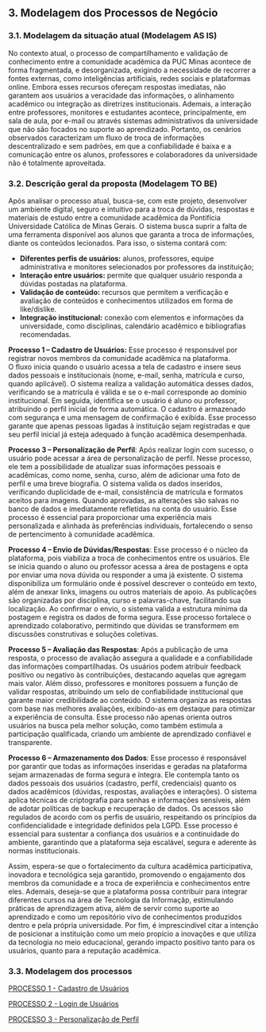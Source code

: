 ## 3. Modelagem dos Processos de Negócio

### 3.1. Modelagem da situação atual (Modelagem AS IS)
No contexto atual, o processo de compartilhamento e validação de conhecimento entre a comunidade acadêmica da PUC Minas acontece de forma fragmentada, e desorganizada, exigindo a necessidade de recorrer a fontes externas, como inteligências artificiais, redes sociais e plataformas online. Embora esses recursos ofereçam respostas imediatas, não garantem aos usuários a veracidade das informações, o alinhamento acadêmico ou integração as diretrizes institucionais. Ademais, a interação entre professores, monitores e estudantes acontece, principalmente, em sala de aula, por e-mail ou através sistemas administrativos da universidade que não são focados no suporte ao aprendizado. 
Portanto, os cenários observados caracterizam um fluxo de troca de informações descentralizado e sem padrões, em que a confiabilidade é baixa e a comunicação entre os alunos, professores e colaboradores da universidade não é totalmente aproveitada.

### 3.2. Descrição geral da proposta (Modelagem TO BE)

Após analisar o processo atual, busca-se, com este projeto, desenvolver um ambiente digital, seguro e intuitivo para a troca de dúvidas, respostas e materiais de estudo entre a comunidade acadêmica da Pontifícia Universidade Católica de Minas Gerais. O sistema busca suprir a falta de uma ferramenta disponível aos alunos que garanta a troca de informações, diante os conteúdos
lecionados. Para isso, o sistema contará com: 
* **Diferentes perfis de usuários:** alunos, professores, equipe administrativa e monitores selecionados por professores da instituição;
* **Interação entre usuários:** permite que qualquer usuário responda a dúvidas postadas na plataforma.
* **Validação de conteúdo:** recursos que permitem a verificação e avaliação de conteúdos e conhecimentos utilizados em forma de like/dislike.
* **Integração institucional:** conexão com elementos e informações da universidade, como disciplinas, calendário acadêmico e bibliografias recomendadas. 

**Processo 1 – Cadastro de Usuários:** Esse processo é responsável por registrar novos membros da comunidade acadêmica na plataforma.  
O fluxo inicia quando o usuário acessa a tela de cadastro e insere seus dados pessoais e institucionais (nome, e-mail, senha, matrícula e curso, quando aplicável). O sistema realiza a validação automática desses dados, verificando se a matrícula é válida e se o e-mail corresponde ao domínio institucional. Em seguida, identifica se o usuário é aluno ou professor, atribuindo o perfil inicial de forma automática. O cadastro é armazenado com segurança e uma mensagem de confirmação é exibida. Esse processo garante que apenas pessoas ligadas à instituição sejam registradas e que seu perfil inicial já esteja adequado à função acadêmica desempenhada.  

**Processo 3 – Personalização de Perfil**: Após realizar login com sucesso, o usuário pode acessar a área de personalização de perfil. Nesse processo, ele tem a possibilidade de atualizar suas informações pessoais e acadêmicas, como nome, senha, curso, além de adicionar uma foto de perfil e uma breve biografia. O sistema valida os dados inseridos, verificando duplicidade de e-mail, consistência de matrícula e formatos aceitos para imagens. Quando aprovadas, as alterações são salvas no banco de dados e imediatamente refletidas na conta do usuário. Esse processo é essencial para proporcionar uma experiência mais personalizada e alinhada às preferências individuais, fortalecendo o senso de pertencimento à comunidade acadêmica.

**Processo 4 – Envio de Dúvidas/Respostas**: Esse processo é o núcleo da plataforma, pois viabiliza a troca de conhecimentos entre os usuários. Ele se inicia quando o aluno ou professor acessa a área de postagens e opta por enviar uma nova dúvida ou responder a uma já existente. O sistema disponibiliza um formulário onde é possível descrever o conteúdo em texto, além de anexar links, imagens ou outros materiais de apoio. As publicações são organizadas por disciplina, curso e palavras-chave, facilitando sua localização. Ao confirmar o envio, o sistema valida a estrutura mínima da postagem e registra os dados de forma segura. Esse processo fortalece o aprendizado colaborativo, permitindo que dúvidas se transformem em discussões construtivas e soluções coletivas.

**Processo 5 – Avaliação das Respostas**: Após a publicação de uma resposta, o processo de avaliação assegura a qualidade e a confiabilidade das informações compartilhadas. Os usuários podem atribuir feedback positivo ou negativo às contribuições, destacando aquelas que agregam mais valor. Além disso, professores e monitores possuem a função de validar respostas, atribuindo um selo de confiabilidade institucional que garante maior credibilidade ao conteúdo. O sistema organiza as respostas com base nas melhores avaliações, exibindo-as em destaque para otimizar a experiência de consulta. Esse processo não apenas orienta outros usuários na busca pela melhor solução, como também estimula a participação qualificada, criando um ambiente de aprendizado confiável e transparente.

**Processo 6 – Armazenamento dos Dados**: Esse processo é responsável por garantir que todas as informações inseridas e geradas na plataforma sejam armazenadas de forma segura e íntegra. Ele contempla tanto os dados pessoais dos usuários (cadastro, perfil, credenciais) quanto os dados acadêmicos (dúvidas, respostas, avaliações e interações). O sistema aplica técnicas de criptografia para senhas e informações sensíveis, além de adotar políticas de backup e recuperação de dados. Os acessos são regulados de acordo com os perfis de usuário, respeitando os princípios da confidencialidade e integridade definidos pela LGPD. Esse processo é essencial para sustentar a confiança dos usuários e a continuidade do ambiente, garantindo que a plataforma seja escalável, segura e aderente às normas institucionais.

Assim, espera-se que o fortalecimento da cultura acadêmica participativa, inovadora e tecnológica seja garantido, promovendo o engajamento dos membros da comunidade e a troca de experiência e conhecimentos entre eles. Ademais, deseja-se que a plataforma possa contribuir para integrar diferentes cursos na área de Tecnologia da Informaçãp, estimulando práticas de aprendizagem ativa, além de servir como suporte ao aprendizado e como um repositório vivo de conhecimentos produzidos dentro e pela própria universidade. Por fim, é imprescindível citar a intenção de posicionar a instituição como um meio propício a inovações e que
utiliza da tecnologia no meio educacional, gerando impacto positivo tanto para os usuários, quanto para
a reputação acadêmica.

### 3.3. Modelagem dos processos

[PROCESSO 1 - Cadastro de Usuários](./processos/processo1_cadastro_usuario.md "Detalhamento do Processo 1.")

[PROCESSO 2 - Login de Usuários](./processos/processo2_login_usuario.md "Detalhamento do Processo 2.")

[PROCESSO 3 - Personalização de Perfil](./processos/processo3_personalizacao_usuario.md "Detalhamento do Processo 3.")
